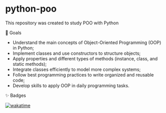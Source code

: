# python-poo
This repository was created to study POO with Python

🚀 Goals
- Understand the main concepts of Object-Oriented Programming (OOP) in Python;
- Implement classes and use constructors to structure objects;
- Apply properties and different types of methods (instance, class, and static methods);
- Integrate classes efficiently to model more complex systems;
- Follow best programming practices to write organized and reusable code;
- Develop skills to apply OOP in daily programming tasks.

✨ Badges

[![wakatime](https://wakatime.com/badge/github/JesseTrainee/python-poo.svg)](https://wakatime.com/badge/github/JesseTrainee/python-poo)
